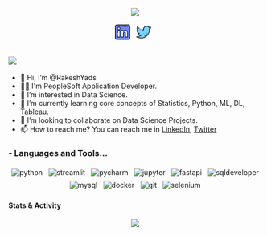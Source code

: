 <p align="center">
  <img src="https://capsule-render.vercel.app/api?text=Hey%20Everyone!👋&animation=fadeIn&type=waving%22"/>
  <br>
  <p align='center'>
   <a href="https://www.linkedin.com/in/rakesh-yadav-556724118/"><img height="30" src="https://raw.githubusercontent.com/8bithemant/8bithemant/master/linkedin.png?raw=true"></a>&nbsp;&nbsp;
<a href="https://x.com/Yads1809"><img height="30" src="https://raw.githubusercontent.com/8bithemant/8bithemant/master/twitter.png?raw=true"></a>&nbsp;&nbsp;
 </p>
  <br>
  <img src = "https://i.giphy.com/media/v1.Y2lkPTc5MGI3NjExaW9hNzRla2M3cXphODl4bGNjY3RhY25wZTFkZnFrYWRvZ291MHFiYyZlcD12MV9pbnRlcm5hbF9naWZfYnlfaWQmY3Q9Zw/ghCX1B38YFXAwttIkg/giphy.gif"/>
</p>

- 👋 Hi, I’m @RakeshYads
- 👨‍💻 I'm PeopleSoft Application Developer.
- 👀 I’m interested in Data Science.
- 🌱 I’m currently learning core concepts of Statistics, Python, ML, DL, Tableau.
- 💞️ I’m looking to collaborate on Data Science Projects.
- 📫 How to reach me? You can reach me in [LinkedIn](https://www.linkedin.com/in/rakesh-yadav-556724118/), [Twitter](https://x.com/Yads1809)

### - Languages and Tools...

<p align="center">
  <!-- For more icons please follow  https://github.com/MikeCodesDotNET/ColoredBadges -->
  <img src="https://cdn.jsdelivr.net/gh/devicons/devicon@latest/icons/python/python-original.svg" alt="python" style="vertical-align:top; margin:4px">    
  <img src="https://cdn.jsdelivr.net/gh/devicons/devicon@latest/icons/streamlit/streamlit-original.svg" alt="streamlit" style="vertical-align:top; margin:4px">
  <img src="https://cdn.jsdelivr.net/gh/devicons/devicon@latest/icons/pycharm/pycharm-original.svg" alt="pycharm" style="vertical-align:top; margin:4px">
  <img src="https://cdn.jsdelivr.net/gh/devicons/devicon@latest/icons/jupyter/jupyter-original.svg" alt="jupyter" style="vertical-align:top; margin:4px">
  <img src="https://cdn.jsdelivr.net/gh/devicons/devicon@latest/icons/fastapi/fastapi-original.svg" alt="fastapi" style="vertical-align:top; margin:4px">
  <img src="https://cdn.jsdelivr.net/gh/devicons/devicon@latest/icons/sqldeveloper/sqldeveloper-original.svg" alt="sqldeveloper" style="vertical-align:top; margin:4px">
  <img src="https://cdn.jsdelivr.net/gh/devicons/devicon@latest/icons/mysql/mysql-original-wordmark.svg" alt="mysql" style="vertical-align:top; margin:4px">
  <img src="https://cdn.jsdelivr.net/gh/devicons/devicon@latest/icons/docker/docker-original.svg" alt="docker" style="vertical-align:top; margin:4px">
  <img src="https://cdn.jsdelivr.net/gh/devicons/devicon@latest/icons/git/git-original.svg" alt="git" style="vertical-align:top; margin:4px">
  <img src="https://cdn.jsdelivr.net/gh/devicons/devicon@latest/icons/selenium/selenium-original.svg" alt="selenium" style="vertical-align:top; margin:4px">
</p>

 <p align="center">
  <h4> Stats & Activity </h4>
 </p>   
<p align="center" >
<a href="https://github.com/anuraghazra/github-readme-stats"> 
    <img  src="https://github-readme-stats.vercel.app/api?username=RakeshYads&&show_icons=true&theme=radical"/>
  </a>

</p>
<!---
RakeshYads/RakeshYads is a ✨ special ✨ repository because its `README.md` (this file) appears on your GitHub profile.
You can click the Preview link to take a look at your changes.
--->
